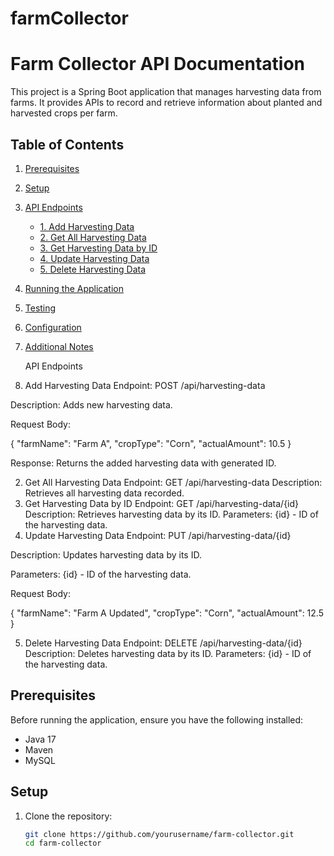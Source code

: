 # farmCollector
# Farm Collector API Documentation

This project is a Spring Boot application that manages harvesting data from farms. It provides APIs to record and retrieve information about planted and harvested crops per farm.

## Table of Contents

1. [Prerequisites](#prerequisites)
2. [Setup](#setup)
3. [API Endpoints](#api-endpoints)
    - [1. Add Harvesting Data](#1-add-harvesting-data)
    - [2. Get All Harvesting Data](#2-get-all-harvesting-data)
    - [3. Get Harvesting Data by ID](#3-get-harvesting-data-by-id)
    - [4. Update Harvesting Data](#4-update-harvesting-data)
    - [5. Delete Harvesting Data](#5-delete-harvesting-data)
4. [Running the Application](#running-the-application)
5. [Testing](#testing)
6. [Configuration](#configuration)
7. [Additional Notes](#additional-notes)

   API Endpoints
1. Add Harvesting Data
Endpoint: POST /api/harvesting-data

Description: Adds new harvesting data.

Request Body:

{
  "farmName": "Farm A",
  "cropType": "Corn",
  "actualAmount": 10.5
}


Response: Returns the added harvesting data with generated ID.

2. Get All Harvesting Data
Endpoint: GET /api/harvesting-data
Description: Retrieves all harvesting data recorded.
3. Get Harvesting Data by ID
Endpoint: GET /api/harvesting-data/{id}
Description: Retrieves harvesting data by its ID.
Parameters: {id} - ID of the harvesting data.
4. Update Harvesting Data
Endpoint: PUT /api/harvesting-data/{id}

Description: Updates harvesting data by its ID.

Parameters: {id} - ID of the harvesting data.

Request Body:

{
  "farmName": "Farm A Updated",
  "cropType": "Corn",
  "actualAmount": 12.5
}


5. Delete Harvesting Data
Endpoint: DELETE /api/harvesting-data/{id}
Description: Deletes harvesting data by its ID.
Parameters: {id} - ID of the harvesting data.

## Prerequisites

Before running the application, ensure you have the following installed:

- Java 17
- Maven
- MySQL

## Setup

1. Clone the repository:

   ```bash
   git clone https://github.com/yourusername/farm-collector.git
   cd farm-collector
